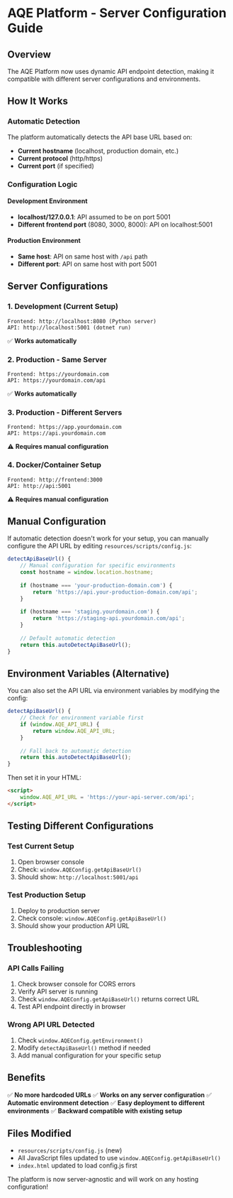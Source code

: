 # AQE Platform - Server Configuration Guide

## Overview
The AQE Platform now uses dynamic API endpoint detection, making it compatible with different server configurations and environments.

## How It Works

### Automatic Detection
The platform automatically detects the API base URL based on:
- **Current hostname** (localhost, production domain, etc.)
- **Current protocol** (http/https)
- **Current port** (if specified)

### Configuration Logic

#### Development Environment
- **localhost/127.0.0.1**: API assumed to be on port 5001
- **Different frontend port** (8080, 3000, 8000): API on localhost:5001

#### Production Environment
- **Same host**: API on same host with `/api` path
- **Different port**: API on same host with port 5001

## Server Configurations

### 1. Development (Current Setup)
```
Frontend: http://localhost:8080 (Python server)
API: http://localhost:5001 (dotnet run)
```
✅ **Works automatically**

### 2. Production - Same Server
```
Frontend: https://yourdomain.com
API: https://yourdomain.com/api
```
✅ **Works automatically**

### 3. Production - Different Servers
```
Frontend: https://app.yourdomain.com
API: https://api.yourdomain.com
```
⚠️ **Requires manual configuration**

### 4. Docker/Container Setup
```
Frontend: http://frontend:3000
API: http://api:5001
```
⚠️ **Requires manual configuration**

## Manual Configuration

If automatic detection doesn't work for your setup, you can manually configure the API URL by editing `resources/scripts/config.js`:

```javascript
detectApiBaseUrl() {
    // Manual configuration for specific environments
    const hostname = window.location.hostname;
    
    if (hostname === 'your-production-domain.com') {
        return 'https://api.your-production-domain.com/api';
    }
    
    if (hostname === 'staging.yourdomain.com') {
        return 'https://staging-api.yourdomain.com/api';
    }
    
    // Default automatic detection
    return this.autoDetectApiBaseUrl();
}
```

## Environment Variables (Alternative)

You can also set the API URL via environment variables by modifying the config:

```javascript
detectApiBaseUrl() {
    // Check for environment variable first
    if (window.AQE_API_URL) {
        return window.AQE_API_URL;
    }
    
    // Fall back to automatic detection
    return this.autoDetectApiBaseUrl();
}
```

Then set it in your HTML:
```html
<script>
    window.AQE_API_URL = 'https://your-api-server.com/api';
</script>
```

## Testing Different Configurations

### Test Current Setup
1. Open browser console
2. Check: `window.AQEConfig.getApiBaseUrl()`
3. Should show: `http://localhost:5001/api`

### Test Production Setup
1. Deploy to production server
2. Check console: `window.AQEConfig.getApiBaseUrl()`
3. Should show your production API URL

## Troubleshooting

### API Calls Failing
1. Check browser console for CORS errors
2. Verify API server is running
3. Check `window.AQEConfig.getApiBaseUrl()` returns correct URL
4. Test API endpoint directly in browser

### Wrong API URL Detected
1. Check `window.AQEConfig.getEnvironment()` 
2. Modify `detectApiBaseUrl()` method if needed
3. Add manual configuration for your specific setup

## Benefits

✅ **No more hardcoded URLs**
✅ **Works on any server configuration**
✅ **Automatic environment detection**
✅ **Easy deployment to different environments**
✅ **Backward compatible with existing setup**

## Files Modified

- `resources/scripts/config.js` (new)
- All JavaScript files updated to use `window.AQEConfig.getApiBaseUrl()`
- `index.html` updated to load config.js first

The platform is now server-agnostic and will work on any hosting configuration!
